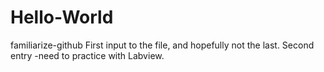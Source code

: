 # Hello-World
familiarize-github
First input to the file, and hopefully not the last.
Second entry -need to practice with Labview.
